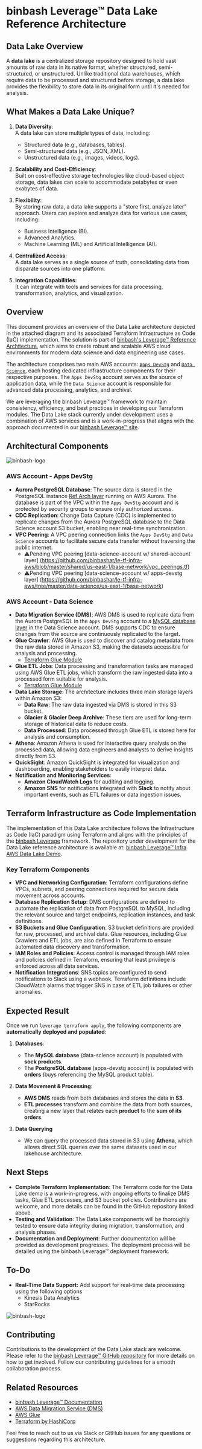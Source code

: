 # binbash Leverage™ Data Lake Reference Architecture

## Data Lake Overview  

A **data lake** is a centralized storage repository designed to hold vast amounts of raw data in its native format, whether structured, semi-structured, or unstructured. Unlike traditional data warehouses, which require data to be processed and structured before storage, a data lake provides the flexibility to store data in its original form until it's needed for analysis.  

## What Makes a Data Lake Unique?  

1. **Data Diversity**:  
   A data lake can store multiple types of data, including:  
   - Structured data (e.g., databases, tables).  
   - Semi-structured data (e.g., JSON, XML).  
   - Unstructured data (e.g., images, videos, logs).  

2. **Scalability and Cost-Efficiency**:  
   Built on cost-effective storage technologies like cloud-based object storage, data lakes can scale to accommodate petabytes or even exabytes of data.  

3. **Flexibility**:  
   By storing raw data, a data lake supports a "store first, analyze later" approach. Users can explore and analyze data for various use cases, including:  
   - Business Intelligence (BI).  
   - Advanced Analytics.  
   - Machine Learning (ML) and Artificial Intelligence (AI).  

4. **Centralized Access**:  
   A data lake serves as a single source of truth, consolidating data from disparate sources into one platform.  

5. **Integration Capabilities**:  
   It can integrate with tools and services for data processing, transformation, analytics, and visualization. 
   

## Overview

This document provides an overview of the Data Lake architecture depicted in the attached diagram and
its associated Terraform Infrastructure as Code (IaC) implementation. The solution is part of 
[binbash's Leverage™ Reference Architecture](https://github.com/binbashar/le-tf-infra-aws), which 
aims to create robust and scalable AWS cloud environments for modern data science and data engineering
use cases.

The architecture comprises two main AWS accounts: 
[`Apps DevStg`](https://github.com/binbashar/le-tf-infra-aws/tree/master/apps-devstg) and 
[`Data Science`](https://github.com/binbashar/le-tf-infra-aws/tree/master/data-science), each hosting
dedicated infrastructure components for their respective purposes. The `Apps DevStg` account serves
as the source of application data, while the `Data Science` account is responsible for advanced data
processing, analytics, and archival.

We are leveraging the binbash Leverage™ framework to maintain consistency, efficiency, and best
practices in developing our Terraform modules. The Data Lake stack currently under development
uses a combination of AWS services and is a work-in-progress that aligns with the approach documented
in our [binbash Leverage™ site](https://leverage.binbash.co).

## Architectural Components

![binbash-logo](../../../@doc/figures/binbash-data-lake.png "binbash")

### AWS Account - Apps DevStg

- **Aurora PostgreSQL Database**: The source data is stored in the PostgreSQL instance
[Ref Arch layer](https://github.com/binbashar/le-tf-infra-aws/tree/feature/data-science-data-lake-ref-arch/apps-devstg/us-east-1/databases-aurora) running on AWS Aurora. 
The database is part of the VPC within the `Apps DevStg` account and is protected by security groups to ensure
only authorized access.
- **CDC Replication**: Change Data Capture (CDC) is implemented to replicate changes from the Aurora PostgreSQL
database to the Data Science account S3 bucket, enabling near real-time synchronization.
- **VPC Peering**: A VPC peering connection links the `Apps DevStg` and `Data Science` accounts to facilitate
secure data transfer without traversing the public internet.
  - ⚠️Pending VPC peering [data-science-account w/ shared-account layer] (https://github.com/binbashar/le-tf-infra-aws/blob/master/shared/us-east-1/base-network/vpc_peerings.tf) 
  - ⚠️Pending VPC peering [data-science-account w/ apps-devstg layer] (https://github.com/binbashar/le-tf-infra-aws/tree/master/data-science/us-east-1/base-network) 

### AWS Account - Data Science

- **Data Migration Service (DMS)**: AWS DMS is used to replicate data from the Aurora PostgreSQL in the `Apps DevStg` 
account to a [MySQL database layer](https://github.com/binbashar/le-tf-infra-aws/tree/feature/data-science-data-lake-ref-arch/data-science/us-east-1/databases-aurora-mysql--) 
in the Data Science account. DMS supports CDC to ensure changes from the source are
continuously replicated to the target.
- **Glue Crawler**: AWS Glue is used to discover and catalog metadata from the raw data stored
in Amazon S3, making the datasets accessible for analysis and processing.
  - [Terraform Glue Module](https://github.com/binbashar/terraform-aws-glue) 
- **Glue ETL Jobs**: Data processing and transformation tasks are managed using AWS Glue 
ETL jobs, which transform the raw ingested data into a processed form suitable for analysis.
  - [Terraform Glue Module](https://github.com/binbashar/terraform-aws-glue)  
- **Data Lake Storage**: The architecture includes three main storage layers within Amazon S3:
  - **Data Raw**: The raw data ingested via DMS is stored in this S3 bucket.
  - **Glacier & Glacier Deep Archive**: These tiers are used for long-term storage of historical
  data to reduce costs.
  - **Data Processed**: Data processed through Glue ETL is stored here for analysis and consumption.
- **Athena**: Amazon Athena is used for interactive query analysis on the processed data, allowing data 
engineers and analysts to derive insights directly from S3.
- **QuickSight**: Amazon QuickSight is integrated for visualization and dashboarding, enabling stakeholders
to easily interpret data.
- **Notification and Monitoring Services**:
  - **Amazon CloudWatch Logs** for auditing and logging.
  - **Amazon SNS** for notifications integrated with **Slack** to notify about important events, 
  such as ETL failures or data ingestion issues.
 
## Terraform Infrastructure as Code Implementation

The implementation of this Data Lake architecture follows the Infrastructure as Code (IaC) paradigm
using Terraform and aligns with the principles of the [binbash Leverage](https://leverage.binbash.co) 
framework. The repository under development for the Data Lake reference architecture is 
available at: [binbash Leverage™ Infra AWS Data Lake Demo](https://github.com/binbashar/le-tf-infra-aws/tree/feature/data-science-data-lake-ref-arch).

### Key Terraform Components

- **VPC and Networking Configuration**: Terraform configurations define VPCs, subnets, and peering
connections required for secure data movement across accounts.
- **Database Replication Setup**: DMS configurations are defined to automate the replication of data
from PostgreSQL to MySQL, including the relevant source and target endpoints, replication instances, 
and task definitions.
- **S3 Buckets and Glue Configuration**: S3 bucket definitions are provided for raw, processed,
and archival data. Glue resources, including Glue Crawlers and ETL jobs, are also defined in
Terraform to ensure automated data discovery and transformation.
- **IAM Roles and Policies**: Access control is managed through IAM roles and policies defined
in Terraform, ensuring that least privilege is enforced across all data services.
- **Notification Integrations**: SNS topics are configured to send notifications to Slack using 
a webhook. Terraform definitions include CloudWatch alarms that trigger SNS in case of ETL job
failures or other anomalies.

## Expected Result
Once we run `leverage terraform apply`, the following components are **automatically deployed and populated**:

1. **Databases**:
   - The **MySQL database** (data-science account) is populated with **sock products**.
   - The **PostgreSQL database** (apps-devstg account) is populated with **orders** (buys referencing the MySQL product table).

2. **Data Movement & Processing**:
   - **AWS DMS** reads from both databases and stores the data in **S3**.
   - **ETL processes** transform and combine the data from both sources, creating a new layer that relates each **product** to the **sum of its orders**.

3. **Data Querying** 
   - We can query the processed data stored in S3 using **Athena**, which allows direct SQL queries over the same datasets used in our lakehouse architecture.


## Next Steps

- **Complete Terraform Implementation**: The Terraform code for the Data Lake demo is a work-in-progress, with ongoing efforts to finalize DMS tasks, Glue ETL processes, and S3 bucket policies. Contributions are welcome, and more details can be found in the GitHub repository linked above.
- **Testing and Validation**: The Data Lake components will be thoroughly tested to ensure data integrity during migration, transformation, and analysis phases.
- **Documentation and Deployment**: Further documentation will be provided as development progresses. The deployment process will be detailed using the binbash Leverage™ deployment framework.

## To-Do

- **Real-Time Data Support:** Add support for real-time data processing using the following options
  - Kinesis Data Analytics
  - StarRocks

![binbash-logo](../../../@doc/figures/binbash-data-lake-realtime.png "binbash")

## Contributing

Contributions to the development of the Data Lake stack are welcome. 
Please refer to the [binbash Leverage™ GitHub repository](https://github.com/binbashar/le-tf-infra-aws) for more 
details on how to get involved. Follow our contributing guidelines for a smooth collaboration process.

## Related Resources

- [binbash Leverage™ Documentation](https://leverage.binbash.co)
- [AWS Data Migration Service (DMS)](https://aws.amazon.com/dms/)
- [AWS Glue](https://aws.amazon.com/glue/)
- [Terraform by HashiCorp](https://www.terraform.io/)

Feel free to reach out to us via Slack or GitHub issues for any questions or suggestions 
regarding this architecture.

